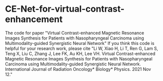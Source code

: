 # CE-Net-for-virtual-contrast-enhancement
The code for paper "Virtual Contrast-enhanced Magnetic Resonance Images Synthesis for Patients with Nasopharyngeal Carcinoma using Multimodality-guided Synergistic Neural Network"
If you think this code is helpful for your research work, please cite "Li W, Xiao H, Li T, Ren G, Lam S, Teng X, Liu C, Zhang J, Lee FK, Au KH, Lee VH. Virtual Contrast-enhanced Magnetic Resonance Images Synthesis for Patients with Nasopharyngeal Carcinoma using Multimodality-guided Synergistic Neural Network. International Journal of Radiation Oncology* Biology* Physics. 2021 Nov 12."
